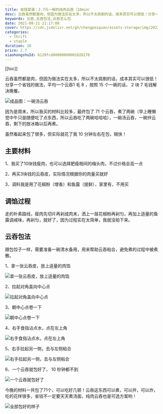 ```yaml
---
title: 省钱菜谱：2.7元一碗的纯肉云吞（10min）
desc: 云吞虽然都是肉，但因为做法实在太多，所以不太挑剔的话，成本其实可以很低！分享一个省钱的做法，平均一个云吞1毛8，按照15个一碗的话，2块7毛钱解决晚餐。
keywords: 云吞,云吞包法,云吞怎么包
date: 2021-08-21 21:17:00
cover: https://cdn.jsdelivr.net/gh/chengpeiquan/assets-storage/img/2022/01/20220110235534.jpg
categories:
  - thrift
  - staple
duration: 10
price: 2.7
xiaohongshuId: 6120fcd80000000001028170
---
```


[[toc]]

云吞虽然都是肉，但因为做法实在太多，所以不太挑剔的话，成本其实可以很低！分享一个省钱的做法，平均一个云吞1 毛 8 ，按照 15 个一碗的话， 2 块 7 毛钱解决晚餐。

![成品图：一碗汤云吞](https://cdn.jsdelivr.net/gh/chengpeiquan/assets-storage/img/2022/01/20220110235705.jpg)

因为是周末，所以我买的材料比较多，最终包了 71 个云吞，煮了两碗（早上睡懒觉中午只是随便吃了点东西，所以云吞吃了两碗哈哈哈），一碗汤云吞，一碗拌云吞，剩下的放冰箱以后再煮。

虽然看起来包了很多，但实际就花了我 10 分钟左右在包，贼快！


## 主要材料

1、我买了10块钱瘦肉，也可以选择肥瘦相间的梅头肉，不过价格会高一点

2、再买3块钱的云吞皮，实际情况根据你的肉量买就好

3、调料我是用了花椒粉（增香）和鱼露（提鲜），家里有，不用买

## 调馅过程

走的朴素路线，瘦肉先切片再剁成肉末，洒上一层花椒粉再剁匀，再加上适量的鱼露调咸味，再剁匀，就好了，因为过程实在太简单，我就没拍下来。

## 云吞包法

跟包饺子一样，需要准备一碗清水备用，用来帮助云吞粘合，避免煮的过程中被煮散。

1、拿一张云吞皮，放上适量的肉馅

![拿一张云吞皮，放上适量的肉馅](https://cdn.jsdelivr.net/gh/chengpeiquan/assets-storage/img/2022/01/20220110235712.jpg)

2、拉起对角盖向中心点

![拉起对角盖向中心点](https://cdn.jsdelivr.net/gh/chengpeiquan/assets-storage/img/2022/01/20220110235711.jpg)

3、朝中心点卷一下

![朝中心点卷一下](https://cdn.jsdelivr.net/gh/chengpeiquan/assets-storage/img/2022/01/20220110235710.jpg)

4、右手食指沾点水，点在左上角

![右手食指沾点水，点在左上角](https://cdn.jsdelivr.net/gh/chengpeiquan/assets-storage/img/2022/01/20220110235709.jpg)

5、右手拉起另一侧，去与左侧粘合

![右手拉起另一侧，去与左侧粘合](https://cdn.jsdelivr.net/gh/chengpeiquan/assets-storage/img/2022/01/20220110235708.jpg)

6、一个云吞就包好了， 10 秒钟都不到

![一个云吞就包好了](https://cdn.jsdelivr.net/gh/chengpeiquan/assets-storage/img/2022/01/20220110235707.jpg)

今晚的材料一共包了71个，可以吃好几顿！云吞这东西可以煮，可以拌，可以炸，吃的花样很多，省钱不一定要天天煮汤面，纯肉云吞也是可选方案哟！

![全部包好的样子](https://cdn.jsdelivr.net/gh/chengpeiquan/assets-storage/img/2022/01/20220110235706.jpg)
